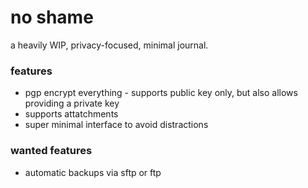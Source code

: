 # no shame
a heavily WIP, privacy-focused, minimal journal.

### features
- pgp encrypt everything - supports public key only, but also allows providing a private key
- supports attatchments
- super minimal interface to avoid distractions

### wanted features
- automatic backups via sftp or ftp
